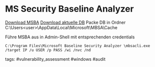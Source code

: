 # MS Security Baseline Analyzer

[Download MSBA](https://www.microsoft.com/en-us/download/confirmation.aspx?id=7558)
[Download aktuelle DB](http://download.windowsupdate.com/microsoftupdate/v6/wsusscan/wsusscn2.cab)
Packe DB in Ordner C:\Users\<user>\AppData\Local\Microsoft\MBSA\Cache

Führe MSBA aus in Admin-Shell mit entsprechenden credentials

```C:\Program Files\Microsoft Baseline Security Analyzer \mbsacli.exe /target IP /u USER /p PASS /wi /nvc /nd```

tags: #vulnerability_assessment #windows #audit 
